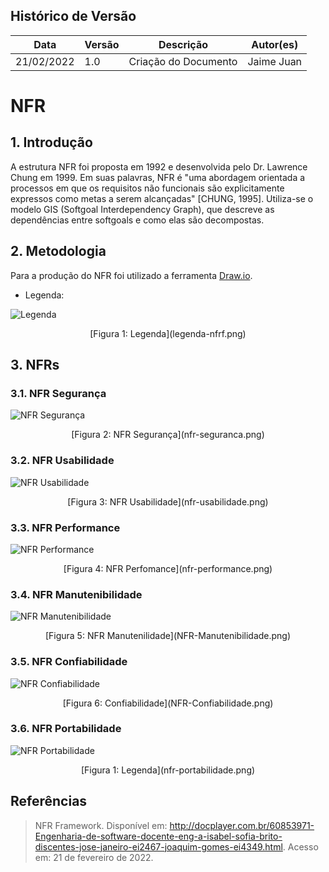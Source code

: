 ## Histórico de Versão

| Data       | Versão | Descrição            | Autor(es)    |
| ---------- | ------ | -------------------- | ------------ |
| 21/02/2022 | 1.0    | Criação do Documento | Jaime Juan |

# NFR

## 1. Introdução

A estrutura NFR foi proposta em 1992 e desenvolvida pelo Dr. Lawrence Chung em 1999. Em suas palavras, NFR é "uma abordagem orientada a processos em que os requisitos não funcionais são explicitamente expressos como metas a serem alcançadas" [CHUNG, 1995]. Utiliza-se o modelo GIS (Softgoal Interdependency Graph), que descreve as dependências entre softgoals e como elas são decompostas. 

## 2. Metodologia

Para a produção do NFR foi utilizado a ferramenta [Draw.io](https://app.diagrams.net/).

* Legenda: 
  
![Legenda](legenda-nfrf.png)

<center>[Figura 1: Legenda](legenda-nfrf.png)</center>

## 3. NFRs 

### 3.1. NFR Segurança

![NFR Segurança](nfr-seguranca.png)

<center>[Figura 2: NFR Segurança](nfr-seguranca.png)</center>

### 3.2. NFR Usabilidade

![NFR Usabilidade](nfr-usabilidade.png)

<center>[Figura 3: NFR Usabilidade](nfr-usabilidade.png)</center>

### 3.3. NFR Performance

![NFR Performance](nfr-performance.png)

<center>[Figura 4: NFR Perfomance](nfr-performance.png)</center>

### 3.4. NFR Manutenibilidade

![NFR Manutenibilidade](NFR-Manutenibilidade.png)

<center>[Figura 5: NFR Manutenilidade](NFR-Manutenibilidade.png)</center>

### 3.5. NFR Confiabilidade

![NFR Confiabilidade](NFR-Confiabilidade.png)

<center>[Figura 6: Confiabilidade](NFR-Confiabilidade.png)</center>

### 3.6. NFR Portabilidade

![NFR Portabilidade](nfr-portabilidade.png)

<center>[Figura 1: Legenda](nfr-portabilidade.png)</center>

## Referências

> NFR Framework. Disponível em: http://docplayer.com.br/60853971-Engenharia-de-software-docente-eng-a-isabel-sofia-brito-discentes-jose-janeiro-ei2467-joaquim-gomes-ei4349.html. Acesso em: 21 de fevereiro de 2022.
